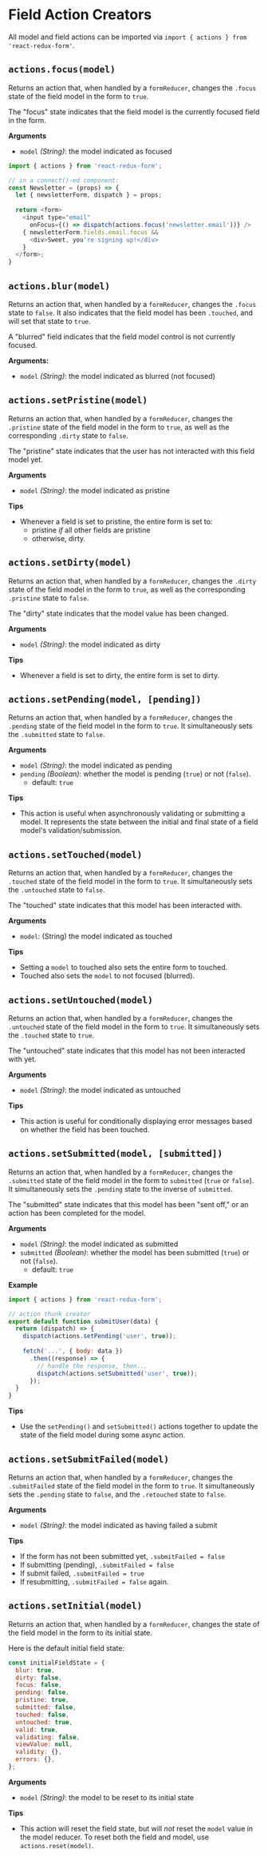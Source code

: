 # Field Action Creators

All model and field actions can be imported via `import { actions } from 'react-redux-form'`.

## `actions.focus(model)`
Returns an action that, when handled by a `formReducer`, changes the `.focus` state of the field model in the form to `true`.

The "focus" state indicates that the field model is the currently focused field in the form.

**Arguments**
- `model` _(String)_: the model indicated as focused

```js
import { actions } from 'react-redux-form';

// in a connect()-ed component:
const Newsletter = (props) => {
  let { newsletterForm, dispatch } = props;
  
  return <form>
    <input type="email"
      onFocus={() => dispatch(actions.focus('newsletter.email'))} />
    { newsletterForm.fields.email.focus &&
      <div>Sweet, you're signing up!</div>
    }
  </form>;
}
```

## `actions.blur(model)`
Returns an action that, when handled by a `formReducer`, changes the `.focus` state to `false`. It also indicates that the field model has been `.touched`, and will set that state to `true`.

A "blurred" field indicates that the field model control is not currently focused.

**Arguments:**
- `model` _(String)_: the model indicated as blurred (not focused)

## `actions.setPristine(model)`
Returns an action that, when handled by a `formReducer`, changes the `.pristine` state of the field model in the form to `true`, as well as the corresponding `.dirty` state to `false`.

The "pristine" state indicates that the user has not interacted with this field model yet.

**Arguments**
- `model` _(String)_: the model indicated as pristine

**Tips**
- Whenever a field is set to pristine, the entire form is set to:
  - pristine _if_ all other fields are pristine
  - otherwise, dirty.

## `actions.setDirty(model)`
Returns an action that, when handled by a `formReducer`, changes the `.dirty` state of the field model in the form to `true`, as well as the corresponding `.pristine` state to `false`.

The "dirty" state indicates that the model value has been changed.

**Arguments**
- `model` _(String)_: the model indicated as dirty

**Tips**
- Whenever a field is set to dirty, the entire form is set to dirty.

## `actions.setPending(model, [pending])`
Returns an action that, when handled by a `formReducer`, changes the `.pending` state of the field model in the form to `true`. It simultaneously sets the `.submitted` state to `false`.

**Arguments**
- `model` _(String)_: the model indicated as pending
- `pending` _(Boolean)_: whether the model is pending (`true`) or not (`false`).
  - default: `true`

**Tips**
- This action is useful when asynchronously validating or submitting a model. It represents the state between the initial and final state of a field model's validation/submission.

## `actions.setTouched(model)`
Returns an action that, when handled by a `formReducer`, changes the `.touched` state of the field model in the form to `true`. It simultaneously sets the `.untouched` state to `false`.

The "touched" state indicates that this model has been interacted with.

**Arguments**
- `model`: (String) the model indicated as touched

**Tips**
- Setting a `model` to touched also sets the entire form to touched.
- Touched also sets the `model` to not focused (blurred).

## `actions.setUntouched(model)`
Returns an action that, when handled by a `formReducer`, changes the `.untouched` state of the field model in the form to `true`. It simultaneously sets the `.touched` state to `true`.

The "untouched" state indicates that this model has not been interacted with yet.

**Arguments**
- `model` _(String)_: the model indicated as untouched

**Tips**
- This action is useful for conditionally displaying error messages based on whether the field has been touched.

## `actions.setSubmitted(model, [submitted])`
Returns an action that, when handled by a `formReducer`, changes the `.submitted` state of the field model in the form to `submitted` (`true` or `false`). It simultaneously sets the `.pending` state to the inverse of `submitted`.

The "submitted" state indicates that this model has been "sent off," or an action has been completed for the model.

**Arguments**
- `model` _(String)_: the model indicated as submitted
- `submitted` _(Boolean)_: whether the model has been submitted (`true`) or not (`false`).
  - default: `true`

**Example**
```js
import { actions } from 'react-redux-form';

// action thunk creator
export default function submitUser(data) {
  return (dispatch) => {
    dispatch(actions.setPending('user', true));
    
    fetch('...', { body: data })
      .then((response) => {
        // handle the response, then...
        dispatch(actions.setSubmitted('user', true));
      });
  }
}
```

**Tips**
- Use the `setPending()` and `setSubmitted()` actions together to update the state of the field model during some async action.

## `actions.setSubmitFailed(model)`
Returns an action that, when handled by a `formReducer`, changes the `.submitFailed` state of the field model in the form to `true`. It simultaneously sets the `.pending` state to `false`, and the `.retouched` state to `false`.

**Arguments**
- `model` _(String)_: the model indicated as having failed a submit

**Tips**

- If the form has not been submitted yet, `.submitFailed = false`
- If submitting (pending), `.submitFailed = false`
- If submit failed, `.submitFailed = true`
- If resubmitting, `.submitFailed = false` again.

## `actions.setInitial(model)`
Returns an action that, when handled by a `formReducer`, changes the state of the field model in the form to its initial state.

Here is the default initial field state:

```js
const initialFieldState = {
  blur: true,
  dirty: false,
  focus: false,
  pending: false,
  pristine: true,
  submitted: false,
  touched: false,
  untouched: true,
  valid: true,
  validating: false,
  viewValue: null,
  validity: {},
  errors: {},
};
```

**Arguments**
- `model` _(String)_: the model to be reset to its initial state

**Tips**
- This action will reset the field state, but will _not_ reset the `model` value in the model reducer. To reset both the field and model, use `actions.reset(model)`.